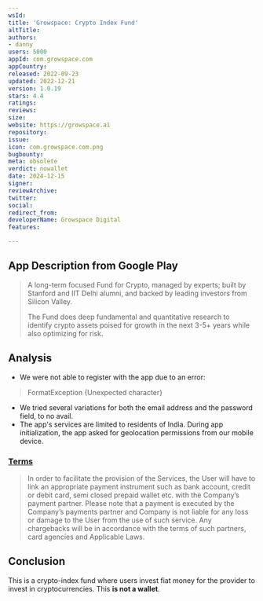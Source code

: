 ```yaml
---
wsId: 
title: 'Growspace: Crypto Index Fund'
altTitle: 
authors:
- danny
users: 5000
appId: com.growspace.com
appCountry: 
released: 2022-09-23
updated: 2022-12-21
version: 1.0.19
stars: 4.4
ratings: 
reviews: 
size: 
website: https://growspace.ai
repository: 
issue: 
icon: com.growspace.com.png
bugbounty: 
meta: obsolete
verdict: nowallet
date: 2024-12-15
signer: 
reviewArchive: 
twitter: 
social: 
redirect_from: 
developerName: Growspace Digital
features: 

---
```


## App Description from Google Play

> A long-term focused Fund for Crypto, managed by experts; built by Stanford and IIT Delhi alumni, and backed by leading investors from Silicon Valley.
>
> The Fund does deep fundamental and quantitative research to identify crypto assets poised for growth in the next 3-5+ years while also optimizing for risk.

## Analysis 

- We were not able to register with the app due to an error:

> FormatException {Unexpected character}

- We tried several variations for both the email address and the password field, to no avail.
- The app's services are limited to residents of India. During app initialization, the app asked for geolocation permissions from our mobile device. 

### [Terms](https://www.growspace.ai/terms)

> In order to facilitate the provision of the Services, the User will have to link an appropriate payment instrument such as bank account, credit or debit card, semi closed prepaid wallet etc. with the Company’s payment partner. Please note that a payment is executed by the Company’s payments partner and Company is not liable for any loss or damage to the User from the use of such service. Any chargebacks will be in accordance with the terms of such partners, card agencies and Applicable Laws.

## Conclusion

This is a crypto-index fund where users invest fiat money for the provider to invest in cryptocurrencies. This **is not a wallet**.
